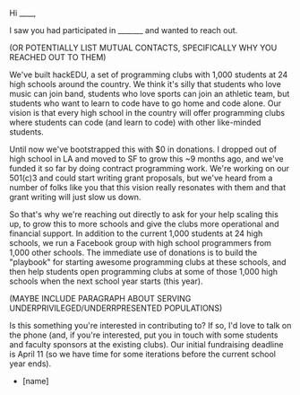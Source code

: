 Hi ____,

I saw you had participated in _______ and wanted to reach out.

(OR POTENTIALLY LIST MUTUAL CONTACTS, SPECIFICALLY WHY YOU REACHED OUT TO THEM)

We've built hackEDU, a set of programming clubs with 1,000 students at 24 high
schools around the country. We think it's silly that students who love music
can join band, students who love sports can join an athletic team, but students
who want to learn to code have to go home and code alone. Our vision is that
every high school in the country will offer programming clubs where students
can code (and learn to code) with other like-minded students.

Until now we've bootstrapped this with $0 in donations. I dropped out of high
school in LA and moved to SF to grow this ~9 months ago, and we've funded it so
far by doing contract programming work. We're working on our 501(c)3 and could
start writing grant proposals, but we've heard from a number of folks like you
that this vision really resonates with them and that grant writing will just
slow us down.

So that's why we're reaching out directly to ask for your help scaling this up,
to grow this to more schools and give the clubs more operational and financial
support. In addition to the current 1,000 students at 24 high schools, we run a
Facebook group with high school programmers from 1,000 other schools. The
immediate use of donations is to build the "playbook" for starting awesome
programming clubs at these schools, and then help students open programming
clubs at some of those 1,000 high schools when the next school year starts
(this year).

(MAYBE INCLUDE PARAGRAPH ABOUT SERVING UNDERPRIVILEGED/UNDERRPRESENTED
POPULATIONS)

Is this something you're interested in contributing to? If so, I'd love to talk
on the phone (and, if you're interested, put you in touch with some students
and faculty sponsors at the existing clubs). Our initial fundraising deadline
is April 11 (so we have time for some iterations before the current school year
ends).

- [name]
